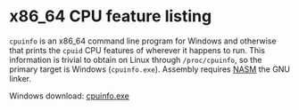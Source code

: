 # x86_64 CPU feature listing

`cpuinfo` is an x86_64 command line program for Windows and otherwise
that prints the `cpuid` CPU features of wherever it happens to run.
This information is trivial to obtain on Linux through
`/proc/cpuinfo`, so the primary target is Windows (`cpuinfo.exe`).
Assembly requires [NASM][nasm] the GNU linker.

Windows download: [cpuinfo.exe][dl]

[nasm]: http://www.nasm.us/
[dl]: https://github.com/skeeto/x86-cpuinfo/releases/download/1.0.0/cpuinfo.exe
